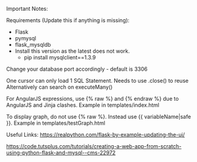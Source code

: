 Important Notes:

Requirements (Update this if anything is missing):
- Flask
- pymysql
- flask_mysqldb
- Install this version as the latest does not work.
  - pip install mysqlclient==1.3.9 

Change your database port accordingly - default is 3306

One cursor can only load 1 SQL Statement. Needs to use .close() to reuse
Alternatively can search on executeMany()

For AngularJS expressions, use {% raw %} and {% endraw %} due to AngularJS and Jinja clashes. Example in templates/index.html

To display graph, do not use {% raw %}. Instead use {{ variableName|safe }}. Example in templates/testGraph.html

Useful Links:
https://realpython.com/flask-by-example-updating-the-ui/

https://code.tutsplus.com/tutorials/creating-a-web-app-from-scratch-using-python-flask-and-mysql--cms-22972

